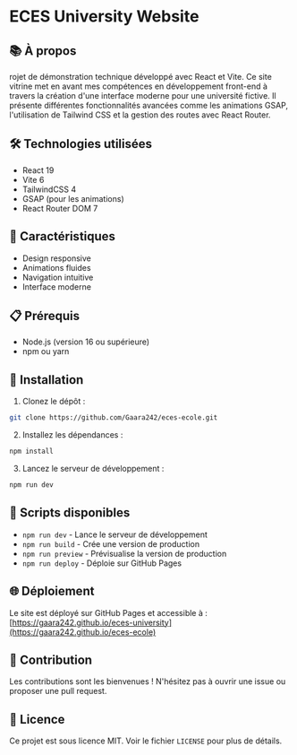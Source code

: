 # ECES University Website

## 📚 À propos
rojet de démonstration technique développé avec React et Vite. Ce site vitrine met en avant mes compétences en développement front-end à travers la création d'une interface moderne pour une université fictive. Il présente différentes fonctionnalités avancées comme les animations GSAP, l'utilisation de Tailwind CSS et la gestion des routes avec React Router.

## 🛠 Technologies utilisées
- React 19
- Vite 6
- TailwindCSS 4
- GSAP (pour les animations)
- React Router DOM 7

## 🚀 Caractéristiques
- Design responsive
- Animations fluides
- Navigation intuitive
- Interface moderne

## 📋 Prérequis
- Node.js (version 16 ou supérieure)
- npm ou yarn

## 🔧 Installation

1. Clonez le dépôt :
```bash
git clone https://github.com/Gaara242/eces-ecole.git
```

2. Installez les dépendances :
```bash
npm install
```

3. Lancez le serveur de développement :
```bash
npm run dev
```

## 📝 Scripts disponibles

- `npm run dev` - Lance le serveur de développement
- `npm run build` - Crée une version de production
- `npm run preview` - Prévisualise la version de production
- `npm run deploy` - Déploie sur GitHub Pages

## 🌐 Déploiement
Le site est déployé sur GitHub Pages et accessible à :
[https://gaara242.github.io/eces-university](https://gaara242.github.io/eces-ecole)

## 👥 Contribution
Les contributions sont les bienvenues ! N'hésitez pas à ouvrir une issue ou proposer une pull request.

## 📄 Licence
Ce projet est sous licence MIT. Voir le fichier `LICENSE` pour plus de détails.
